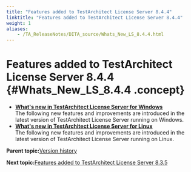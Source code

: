 ```yaml
--- 
title: "Features added to TestArchitect License Server 8.4.4"
linktitle: "Features added to TestArchitect License Server 8.4.4"
weight: 1
aliases: 
    - /TA_ReleaseNotes/DITA_source/Whats_New_LS_8.4.4.html
---
```

# Features added to TestArchitect License Server 8.4.4 {#Whats_New_LS_8.4.4 .concept}

-   **[What's new in TestArchitect License Server for Windows](../../TA_ReleaseNotes/DITA_source/Whats_New_LS_Windows_8.4.4.html)**  
The following new features and improvements are introduced in the latest version of TestArchitect License Server running on Windows.
-   **[What's new in TestArchitect License Server for Linux](../../TA_ReleaseNotes/DITA_source/Whats_New_LS_Linux_8.4.4.html)**  
The following new features and improvements are introduced in the latest version of TestArchitect License Server running on Linux.

**Parent topic:**[Version history](../../TA_ReleaseNotes/DITA_source/Version_History_LS.html)

**Next topic:**[Features added to TestArchitect License Server 8.3.5](../../TA_ReleaseNotes/DITA_source/Whats_New_LS_8.3.5.html)

